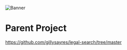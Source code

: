 ![Banner](https://res.cloudinary.com/dloadb2bx/image/upload/v1699809036/legalsearch_qj34yx.png)

# Parent Project

https://github.com/gillysayres/legal-search/tree/master
